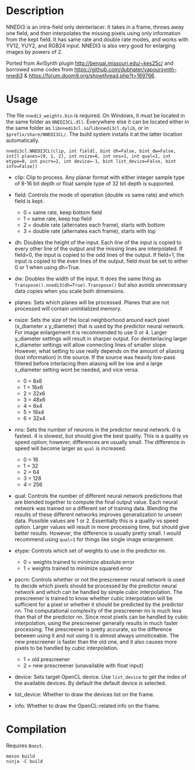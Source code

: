 Description
===========

NNEDI3 is an intra-field only deinterlacer. It takes in a frame, throws away one field, and then interpolates the missing pixels using only information from the kept field. It has same rate and double rate modes, and works with YV12, YUY2, and RGB24 input. NNEDI3 is also very good for enlarging images by powers of 2.

Ported from AviSynth plugin http://bengal.missouri.edu/~kes25c/ and borrowed some codes from https://github.com/dubhater/vapoursynth-nnedi3 & https://forum.doom9.org/showthread.php?t=169766.


Usage
=====

The file `nnedi3_weights.bin` is required. On Windows, it must be located in the same folder as `NNEDI3CL.dll`. Everywhere else it can be located either in the same folder as `libnnedi3cl.so`/`libnnedi3cl.dylib`, or in `$prefix/share/NNEDI3CL/`. The build system installs it at the latter location automatically.

    nnedi3cl.NNEDI3CL(clip, int field[, bint dh=False, bint dw=False, int[] planes=[0, 1, 2], int nsize=6, int nns=1, int qual=1, int etype=0, int pscrn=2, int device=-1, bint list_device=False, bint info=False])

* clip: Clip to process. Any planar format with either integer sample type of 8-16 bit depth or float sample type of 32 bit depth is supported.

* field: Controls the mode of operation (double vs same rate) and which field is kept.
  * 0 = same rate, keep bottom field
  * 1 = same rate, keep top field
  * 2 = double rate (alternates each frame), starts with bottom
  * 3 = double rate (alternates each frame), starts with top

* dh: Doubles the height of the input. Each line of the input is copied to every other line of the output and the missing lines are interpolated. If field=0, the input is copied to the odd lines of the output. If field=1, the input is copied to the even lines of the output. field must be set to either 0 or 1 when using dh=True.

* dw: Doubles the width of the input. It does the same thing as `Transpose().nnedi3(dh=True).Transpose()` but also avoids unnecessary data copies when you scale both dimensions.

* planes: Sets which planes will be processed. Planes that are not processed will contain uninitialized memory.

* nsize: Sets the size of the local neighborhood around each pixel (x_diameter x y_diameter) that is used by the predictor neural network. For image enlargement it is recommended to use 0 or 4. Larger y_diameter settings will result in sharper output. For deinterlacing larger x_diameter settings will allow connecting lines of smaller slope. However, what setting to use really depends on the amount of aliasing (lost information) in the source. If the source was heavily low-pass filtered before interlacing then aliasing will be low and a large x_diameter setting wont be needed, and vice versa.
  * 0 = 8x6
  * 1 = 16x6
  * 2 = 32x6
  * 3 = 48x6
  * 4 = 8x4
  * 5 = 16x4
  * 6 = 32x4

* nns: Sets the number of neurons in the predictor neural network. 0 is fastest. 4 is slowest, but should give the best quality. This is a quality vs speed option; however, differences are usually small. The difference in speed will become larger as `qual` is increased.
  * 0 = 16
  * 1 = 32
  * 2 = 64
  * 3 = 128
  * 4 = 256

* qual: Controls the number of different neural network predictions that are blended together to compute the final output value. Each neural network was trained on a different set of training data. Blending the results of these different networks improves generalization to unseen data. Possible values are 1 or 2. Essentially this is a quality vs speed option. Larger values will result in more processing time, but should give better results. However, the difference is usually pretty small. I would recommend using `qual>1` for things like single image enlargement.

* etype: Controls which set of weights to use in the predictor nn.
  * 0 = weights trained to minimize absolute error
  * 1 = weights trained to minimize squared error

* pscrn: Controls whether or not the prescreener neural network is used to decide which pixels should be processed by the predictor neural network and which can be handled by simple cubic interpolation. The prescreener is trained to know whether cubic interpolation will be sufficient for a pixel or whether it should be predicted by the predictor nn. The computational complexity of the prescreener nn is much less than that of the predictor nn. Since most pixels can be handled by cubic interpolation, using the prescreener generally results in much faster processing. The prescreener is pretty accurate, so the difference between using it and not using it is almost always unnoticeable. The new prescreener is faster than the old one, and it also causes more pixels to be handled by cubic interpolation.
  * 1 = old prescreener
  * 2 = new prescreener (unavailable with float input)

* device: Sets target OpenCL device. Use `list_device` to get the index of the available devices. By default the default device is selected.

* list_device: Whether to draw the devices list on the frame.

* info: Whether to draw the OpenCL-related info on the frame.


Compilation
===========

Requires `Boost`.

```
meson build
ninja -C build
```
